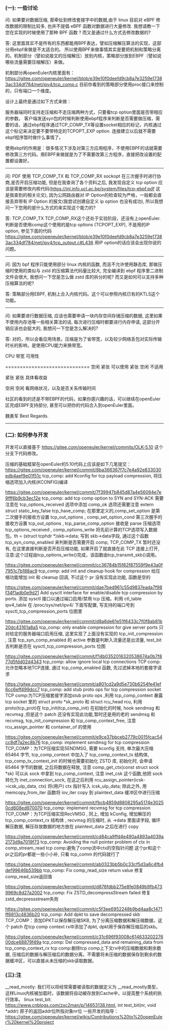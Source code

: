 ### (一): 一些讨论

问: 如果要对数据压缩, 那牵扯到修改套接字中的数据,由于 linux 目前对 eBPF 修改数据的限制比较多, 也并不提倡 eBPF 函数对数据进行大量修改. 我想请教一下您在实现的时候使用了那种 BPF 函数 ? 而又是通过什么方式去修改数据的? 

答: 这里面其实不是所有的东西都能用BPF表达，譬如压缩解压算法的实现，这部分用ebpf来做是不太适合的。
所以使用BPF来做事情其实是要把机制和策略分离的。机制部分（譬如说报文的压缩解压）放到内核，策略部分放到EBPF（譬如说哪些流量需要压缩解压）来做。

机制部分再openEuler内核里面有：
https://gitee.com/openeuler/kernel/blob/e39e10f0deefd9cb8a7e3259e17383ac334df784/net/ipv4/tcp_comp.c
目前你看到的策略部分使用proc接口来控制的，只有端口一个维度。

设计上最终是通过如下方式来做：

服务器端同时支持走压缩和不走压缩两种方式，只要看tcp option里面是否带相应的参数。
客户端发送syn包的时候判断使用ebpf程序来判断是否需要做压缩，需要的话，通过ebpf程序通过TCP_COMP_TX等设置socket相应的标记，内核通过这个标记来决定要不要带特定的TCPOPT_EXP option. 连接建立以后就不需要ebpf程序暂时做什么事情了。

使用ebpf的作用是：很多情况下涉及对第三方应用程序，不使用EBPF的话就需要修改第三方代码。用EBPF来做就是为了不需要改第三方程序，直接把改设置的配置都设置好。

---

问: PDF 使用 TCP_COMP_TX 和 TCP_COMP_RX sockopt 在三次握手时进行协商,是否开启压缩功能, 但是在我查询了各个资料之后, 我发现自定义 tcp option 应该是需要修改内核代码(https://inl.info.ucl.ac.be/system/files/tcp-ebpf.pdf 这是我查到的相关论文), 因为公网路由器对 IP Option的检查较为严格，一般都会直接丢弃带有 IP Option 的报文(我尝试创建自定义 ip option 也没有成功), 所以我想问一下您用的是什么方式的来实现这个能力的?

答: TCP_COMP_TX TCP_COMP_RX这个还处于实验阶段，还没有上openEuler.
判断是否使用comp这个使用的是tcp options (TCPOPT_EXP), 不是用的IP option, 参见下面的代码
https://gitee.com/openeuler/kernel/blob/e39e10f0deefd9cb8a7e3259e17383ac334df784/net/ipv4/tcp_output.c#L436
用IP option的话应该会出现你说的问题。

---

问: 因为 bpf 程序只能使用部分 linux 内核的函数, 而且不允许使用静态库, 那做压缩时使用的类似与 zstd 的压缩算法代码量比较大, 完全编译到 ebpf 程序里二进制文件会很大, 我想问一下您是怎么做 zstd 库的拆分的呢? 而又是如何可以支持多种压缩算法的呢?

答: 策略部分用EBPF, 机制上合入内核代码。这个可以参照内核已有的KTLS这个功能。

---

问: 如果要进行数据压缩, 应该也需要申请一块内存空间存储压缩的数据, 这里如果不使用内存池等一些相关算法的话, 每次进行压缩时都要进行内存申请, 这部分开销应该也会挺大的, 我想问一下您是怎么解决的?

答: 对的，所以会看应用场景。压缩是为了省带宽，以及较少网络丢包对实际传输时长的影响，是使用CPU能力来换带宽。

CPU       带宽    可用性

=============================
空闲       紧张    可以使用
紧张       空闲    不适用

紧张       紧张    具体看收益

空闲       空闲    看网络状况，以及是否关系传输时间


社区的看到的还是不带EBPF的代码，如果你感兴趣的话，可以继续在openEuler区完成EBPF支持部分, 甚至可以把你的代码合入到openEuler里面。

魏勇军
Best Regards.

---

### (二): 如何参与开发

开发可以直接基于 https://gitee.com/openeuler/kernel/commits/OLK-5.10 这个分支下代码修改。

压缩的基础框架在openEuler的5.10代码上应该是如下几笔提交：
https://gitee.com/openeuler/kernel/commit/8ba366367f7c7e4a92e833030edb4aef9e01f51c tcp_comp: add Kconfig for tcp payload compression, 将压缩选项加入内核(KCONFIG)编译

https://gitee.com/openeuler/kernel/commit/7f39947b845d87a4e56064e7e9fff6b9cb3ec12e 
tcp_comp: add tcp comp option to SYN and SYN-ACK 需要注意在 tcp_options_received 选项中添加 comp_ok 选项还需要注意 extern struct static_key_false tcp_have_comp; 在那里定义的,comp_set_option 是第二次握手的接收方设置 tcp_out_options , comp_set_option_cond 第三次握手的接收方设置 tcp_out_options , tcp_parse_comp_option 接收是 parse 压缩选项 tcp_options_received , comp_options_write 将先前计算的TCP选项写入数据包。th = (struct tcphdr *)skb->data; 写到 skb->data字段, 通过这个函数 tcp_syn_comp_enabled 来判断是否需要开启 comp, TCP_COMP_TX 暂时还没有, 在这里直接判断是否开启压缩功能, 如果开启了就直接在此 TCP 连接上打开, 注意:这个过程由tcp_options_write()完成，该函数由tcp_transmit_skb()调用。

https://gitee.com/openeuler/kernel/commit/cc36784b15f82f87559f9e43a0f7951c7b188ac9 tcp_comp: add init and cleanup hook for compression 给压缩功能增加 init 和 cleanup 回调, 不过这个 pr 没有实现此功能, 函数是空的

https://gitee.com/openeuler/kernel/commit/dae7bed961c55d9837eada7f98f34f1adb0e9d21 
Add sysctl interface for enable/disable tcp compression by ports. 添加 sysctl 接口以通过端口启用/禁用 tcp 压缩。利用 ctl_table ipv4_table 在 /proc/sys/net/ipv4/ 下面写配置, 写支持的端口号到 sysctl_tcp_compression_ports 位图里

https://gitee.com/openeuler/kernel/commit/d8a6de61e51f6433c7f0f8ab81b20dc43161a8a5 tcp_comp: only enable compression for give server ports 只对给定的服务器端口启用压缩, 这里实现了上面没有实现的 tcp_init_compression , 注意 tcp_syn_comp_enabled 的 active 参数是判断入流量还是出流量, test_bit 去判断是否在 sysctl_tcp_compression_ports 位图

https://gitee.com/openeuler/kernel/commit/f14b0352016320538674a0b7f877d5fdd02d4343 
tcp_comp: allow ignore local tcp connections TCP comp:允许忽略本地TCP连接, 通过 tcp_comp_enabled 函数, 先过滤掉本地的套接字请求

https://gitee.com/openeuler/kernel/commit/a801cd2a9d5e730b6254fe41ef6cc6eff499dcc7 
tcp_comp: add stub proto ops for tcp compression socket
 TCP comp:为TCP压缩套接字添加stub proto ops ,利用 tcp_comp_context 暴露 tcp socket 里的 struct proto *sk_proto 和 struct rcu_head rcu, 利用 proto(tcp_prot)在 tcp_init(tcp_comp_init) 在初始化的时候, hook sendmsg 和 recvmsg ,但是这个 patch 还没有实现此功能,暂时还是用的老的 sendmsg 和 recvmsg, tcp_init_compression 和 tcp_comp_context_free, 注意 rcu_assign_pointer 和 container_of 的使用

https://gitee.com/openeuler/kernel/commit/e9ce37bbceb2779c0015fcac54cc8df7a2ec8b76 
tcp_comp: implement sendmsg for tcp compression TCP_COMP：为TCP压缩实现SENDMSG, 需要 kconfig 支持, 单次最大压缩 65464 字节, tcp_comp_context 中加入了 tcp_comp_context_tx 结构体, tcp_comp_tx_context_init 的时候也需要初始化 ZSTD 库, 初始化时, 会申请 65464 字节的数据, 之后将数据在释放, 注意 comp_get_ctx(const struct sock *sk) 可以从 sock 中拿到 tcp_comp_context, 注意 inet_csk 这个函数,他把 sock 转化为 inet_connection_sock, 在这之后利用 rcu_assign_pointer(icsk->icsk_ulp_data, ctx) 将(用户) ctx 指针写入 icsk_ulp_data; 除此之外, 用 memcopy_from_iter 函数将 iov_iter copy 到 plaintext_data 缓冲区中进行压缩

https://gitee.com/openeuler/kernel/commit/fbcb4859d8808295a5174e30250cd608ed970070 
tcp_comp: implement recvmsg for tcp compression TCP_COMP：为TCP压缩实现RecVMSG , 同上, 增加 kConfig, 增加解压的 tcp_comp_context_rx 结构体 , recvmsg 的压缩时, 从 ->data 里面读字段, 循环解压数据, 解压存放数据的地方放在 plaintext_data 之后在进行 copy

https://gitee.com/openeuler/kernel/commit/cd84ca9ffd4e490a4893a4039a2173d9a7019f73
tcp_comp: Avoiding the null pointer problem of ctx in comp_stream_read  tcp comp:避免了comp流中ctx的空指针问题 这个pr和这个pr之后的pr都是一些小小补, 只看 tcp_comm 的代码就行了

https://gitee.com/openeuler/kernel/commit/ab0323bb5b0c33cf5d3a6c4fb4def99646b539bb 
tcp_comp: Fix comp_read_size return value 修复comp_read_size返回值

https://gitee.com/openeuler/kernel/commit/d876fdbb275e8fe0849b9fb4739969c8d27a2002 
tcp_comp: Fix ZSTD_decompressStream failed 修复zstd_decpressstream失败

https://gitee.com/openeuler/kernel/commit/c5f3ee6952248b9bd4aa8c1471ff6813c4836b20 
tcp_comp: Add dpkt to save decompressed skb TCP_COMP：添加DPKT以保存解压缩SKB, 为了分离压缩数据和解压缩数据，这个 patch 在tcp comp context rx中添加了dpkt, dpkt用于保存解压缩后的skb。

https://gitee.com/openeuler/kernel/commit/c31c696f93008c61463320227600dce68879f49a 
tcp_comp: Del compressed_data and remaining_data from tcp_comp_context_rx tcp comp:删除tcp comp上下文rx中的压缩数据和剩余数据, 压缩后的数据与解压缩后的数据分离。不需要将未压缩的数据保存到剩余的数据缓冲区，可以直接从未压缩的skb读取数据。


### (三):注

__read_mostly: 我们可以将经常需要被读取的数据定义为 __read_mostly类型，这样Linux内核被加载时，该数据将自动被存放到Cache中，以提高整个系统的执行效率。
linux test_bit: https://www.cnblogs.com/zxc2man/p/14653138.html, int test_bit(nr, void *addr) 原子的返回addr位所指对象nr位
一些开发的指导：
https://gitee.com/openeuler/kernel/wikis/Contributions%20to%20openEuler%20kernel%20project
